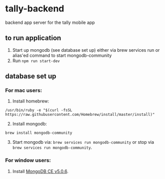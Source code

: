# tally-backend
backend app server for the tally mobile app

## to run application
1. Start up mongodb (see database set up) either via brew services run or alias'ed command to start mongodb-community
2. Run `npm run start-dev`

## database set up
### For mac users:
1. Install homebrew:
```
/usr/bin/ruby -e "$(curl -fsSL https://raw.githubusercontent.com/Homebrew/install/master/install)"
```
2. Install mongodb:
```
brew install mongodb-community
```
3. Start mongodb via: `brew services run mongodb-community` or stop via `brew services run mongodb-community`.

### For window users:
1. Install [MongoDB CE v5.0.6](https://www.mongodb.com/try/download/community).